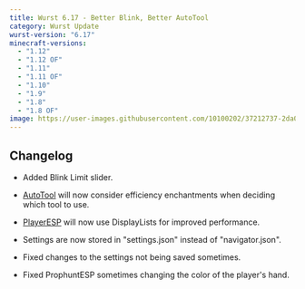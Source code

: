 ```yaml
---
title: Wurst 6.17 - Better Blink, Better AutoTool
category: Wurst Update
wurst-version: "6.17"
minecraft-versions:
  - "1.12"
  - "1.12 OF"
  - "1.11"
  - "1.11 OF"
  - "1.10"
  - "1.9"
  - "1.8"
  - "1.8 OF"
image: https://user-images.githubusercontent.com/10100202/37212737-2da0ef2a-23b0-11e8-8ae9-87224c27fd42.jpg
---
```

## Changelog

- Added Blink Limit slider.

- [AutoTool](https://wurst.wiki/autotool) will now consider efficiency enchantments when deciding which tool to use.

- [PlayerESP](https://wurst.wiki/playeresp) will now use DisplayLists for improved performance.

- Settings are now stored in "settings.json" instead of "navigator.json".

- Fixed changes to the settings not being saved sometimes.

- Fixed ProphuntESP sometimes changing the color of the player's hand.
